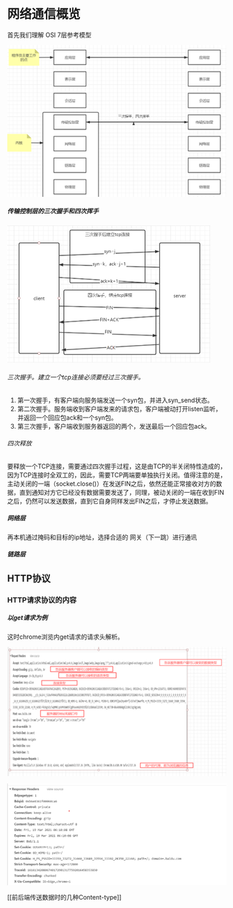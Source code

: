 #  网络通信概览

首先我们理解 OSI 7层参考模型

<img src="%E7%BD%91%E7%BB%9C%E8%BF%9E%E6%8E%A5.assets/image-20201122205345865.png" alt="image-20201122205345865" style="zoom:57%;" />  

##### 传输控制层的三次握手和四次挥手

<img src="%E7%BD%91%E7%BB%9C%E8%BF%9E%E6%8E%A5.assets/image-20201122203255230.png" alt="image-20201122203255230" style="zoom:50%;" />   



###### 三次握手。建立一个tcp连接必须要经过三次握手。

1. 第一次握手，有客户端向服务端发送一个syn包，并进入syn_send状态。
2. 第二次握手。服务端收到客户端发来的请求包，客户端被动打开listen监听，并返回一个回应包ack和一个syn包。
3. 第三次握手，客户端收到服务器返回的两个，发送最后一个回应包ack。

###### 四次释放

要释放一个TCP连接，需要通过四次握手过程，这是由TCP的半关闭特性造成的，因为TCP连接时全双工的，因此，需要TCP两端要单独执行关闭。值得注意的是，主动关闭的一端（socket.close()）在发送FIN之后，依然还能正常接收对方的数据，直到通知对方它已经没有数据需要发送了，同理，被动关闭的一端在收到FIN之后，仍然可以发送数据，直到它自身同样发出FIN之后，才停止发送数据。

##### 网络层

再本机通过掩码和目标的ip地址，选择合适的 网关（下一跳）进行通讯

##### 链路层



## HTTP协议

### HTTP请求协议的内容

##### 以get请求为例

这时chrome浏览内get请求的请求头解析。

<img src="%E7%BD%91%E7%BB%9C%E8%BF%9E%E6%8E%A5.assets/image-20210319142129604.png" alt="image-20210319142129604" style="zoom:67%;" /> 

![image-20210319142839212](%E7%BD%91%E7%BB%9C%E8%BF%9E%E6%8E%A5.assets/image-20210319142839212.png)

[[前后端传送数据时的几种Content-type]]

